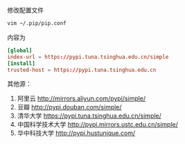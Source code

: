 修改配置文件

```bash
vim ~/.pip/pip.conf
```

内容为

```conf
[global]
index-url = https://pypi.tuna.tsinghua.edu.cn/simple
[install]
trusted-host = https://pypi.tuna.tsinghua.edu.cn
```

其他源：

1.  阿里云 <http://mirrors.aliyun.com/pypi/simple/>
2.  豆瓣 <http://pypi.douban.com/simple/>
3.  清华大学 <https://pypi.tuna.tsinghua.edu.cn/simple/>
4.  中国科学技术大学 <http://pypi.mirrors.ustc.edu.cn/simple/>
5.  华中科技大学 <http://pypi.hustunique.com/>
